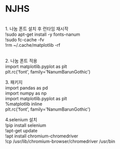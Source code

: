 # NJHS
<br>
1. 나눔 폰트 설치 후 런타임 재시작<br>
!sudo apt-get install -y fonts-nanum<br>
!sudo fc-cache -fv<br>
!rm ~/.cache/matplotlib -rf<br>
<br>
<p>
2. 나눔 폰트 적용<br>
import matplotlib.pyplot as plt<br>
plt.rc('font', family='NanumBarunGothic') <br>
<p>
3. 패키지<br>
import pandas as pd<br>
import numpy as np<br>
import matplotlib.pyplot as plt<br>
%matplotlib inline<br>
plt.rc('font', family='NanumBarunGothic') <br>
<p>
4.selenium 설치<br>
!pip install selenium<br>
!apt-get update<br>
!apt install chromium-chromedriver<br>
!cp /usr/lib/chromium-browser/chromedriver /usr/bin<br>
